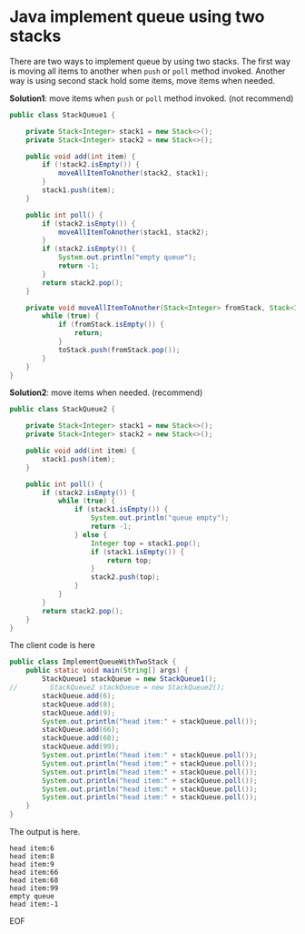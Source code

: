 # Java implement queue using two stacks
There are two ways to implement queue by using two stacks. The first way is moving all items to another when `push` or `poll`
method invoked. Another way is using second stack hold some items, move items when needed.

**Solution1**: move items when `push` or `poll` method invoked. (not recommend)
```java
public class StackQueue1 {

    private Stack<Integer> stack1 = new Stack<>();
    private Stack<Integer> stack2 = new Stack<>();

    public void add(int item) {
        if (!stack2.isEmpty()) {
            moveAllItemToAnother(stack2, stack1);
        }
        stack1.push(item);
    }

    public int poll() {
        if (stack2.isEmpty()) {
            moveAllItemToAnother(stack1, stack2);
        }
        if (stack2.isEmpty()) {
            System.out.println("empty queue");
            return -1;
        }
        return stack2.pop();
    }

    private void moveAllItemToAnother(Stack<Integer> fromStack, Stack<Integer> toStack) {
        while (true) {
            if (fromStack.isEmpty()) {
                return;
            }
            toStack.push(fromStack.pop());
        }
    }
}
```
**Solution2**: move items when needed. (recommend)
```java
public class StackQueue2 {

    private Stack<Integer> stack1 = new Stack<>();
    private Stack<Integer> stack2 = new Stack<>();

    public void add(int item) {
        stack1.push(item);
    }

    public int poll() {
        if (stack2.isEmpty()) {
            while (true) {
                if (stack1.isEmpty()) {
                    System.out.println("queue empty");
                    return -1;
                } else {
                    Integer top = stack1.pop();
                    if (stack1.isEmpty()) {
                        return top;
                    }
                    stack2.push(top);
                }
            }
        }
        return stack2.pop();
    }
}
```
The client code is here
```java
public class ImplementQueueWithTwoStack {
    public static void main(String[] args) {
        StackQueue1 stackQueue = new StackQueue1();
//        StackQueue2 stackQueue = new StackQueue2();
        stackQueue.add(6);
        stackQueue.add(8);
        stackQueue.add(9);
        System.out.println("head item:" + stackQueue.poll());
        stackQueue.add(66);
        stackQueue.add(68);
        stackQueue.add(99);
        System.out.println("head item:" + stackQueue.poll());
        System.out.println("head item:" + stackQueue.poll());
        System.out.println("head item:" + stackQueue.poll());
        System.out.println("head item:" + stackQueue.poll());
        System.out.println("head item:" + stackQueue.poll());
        System.out.println("head item:" + stackQueue.poll());
    }
}
```
The output is here.
```
head item:6
head item:8
head item:9
head item:66
head item:68
head item:99
empty queue
head item:-1
```

EOF
